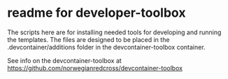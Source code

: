 # readme for developer-toolbox

The scripts here are for installing needed tools for developing and running the templates.
The files are designed to be placed in the .devcontainer/additions folder in the devcontainer-toolbox container.

See info on the devcontainer-toolbox at https://github.com/norwegianredcross/devcontainer-toolbox

